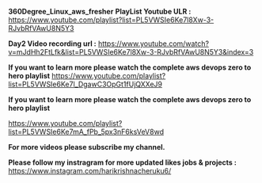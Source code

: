 **360Degree_Linux_aws_fresher** **PlayList Youtube ULR :**
https://www.youtube.com/playlist?list=PL5VWSIe6Ke7l8Xw-3-RJvbRfVAwU8N5Y3




**Day2 Video recording url :**
https://www.youtube.com/watch?v=mJdHh2FtLfk&list=PL5VWSIe6Ke7l8Xw-3-RJvbRfVAwU8N5Y3&index=3


**If you want to learn more please watch the complete aws devops zero to hero playlist**
https://www.youtube.com/playlist?list=PL5VWSIe6Ke7l_DgawC3OpGt1fUjQXXeJ9


**If you want to learn more please watch the complete aws devops zero to hero playlist**

https://www.youtube.com/playlist?list=PL5VWSIe6Ke7mA_fPb_5px3nF6ksVeV8wd


**For more videos please subscribe my channel.**

**Please follow my instragram for more updated likes jobs & projects :**
https://www.instagram.com/harikrishnacheruku6/

